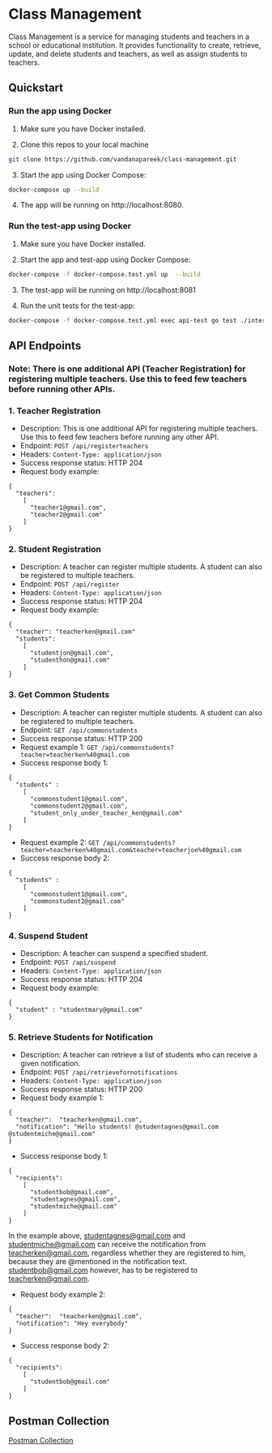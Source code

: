 # Class Management

Class Management is a service for managing students and teachers in a school or educational institution. It provides functionality to create, retrieve, update, and delete students and teachers, as well as assign students to teachers.


## Quickstart

### Run the app using Docker

1. Make sure you have Docker installed.

2. Clone this repos to your local machine

```bash
git clone https://github.com/vandanapareek/class-management.git
```

3. Start the app using Docker Compose:

```bash
docker-compose up --build
```

4. The app will be running on http://localhost:8080.


### Run the test-app using Docker

1. Make sure you have Docker installed.

2. Start the app and test-app using Docker Compose:

```bash
docker-compose -f docker-compose.test.yml up  --build
```

3. The test-app will be running on http://localhost:8081

4. Run the unit tests for the test-app:

```bash
docker-compose -f docker-compose.test.yml exec api-test go test ./internal/test/...
```

## API Endpoints

### Note: There is one additional API (Teacher Registration) for registering multiple teachers. Use this to feed few teachers before running other APIs.

### 1. Teacher Registration
* Description: This is one additional API for registering multiple teachers. Use this to feed few teachers before running any other API.
* Endpoint: `POST /api/registerteachers`
* Headers: `Content-Type: application/json`
* Success response status: HTTP 204
* Request body example:
```
{
  "teachers":
    [
      "teacher1@gmail.com",
      "teacher2@gmail.com"
    ]
}
```

### 2. Student Registration
* Description: A teacher can register multiple students. A student can also be registered to multiple teachers.
* Endpoint: `POST /api/register`
* Headers: `Content-Type: application/json`
* Success response status: HTTP 204
* Request body example:
```
{
  "teacher": "teacherken@gmail.com"
  "students":
    [
      "studentjon@gmail.com",
      "studenthon@gmail.com"
    ]
}
```

### 3. Get Common Students
* Description: A teacher can register multiple students. A student can also be registered to multiple teachers.
* Endpoint: `GET /api/commonstudents`
* Success response status: HTTP 200
* Request example 1: `GET /api/commonstudents?teacher=teacherken%40gmail.com`
* Success response body 1:
```
{
  "students" :
    [
      "commonstudent1@gmail.com", 
      "commonstudent2@gmail.com",
      "student_only_under_teacher_ken@gmail.com"
    ]
}
```
* Request example 2: `GET /api/commonstudents?teacher=teacherken%40gmail.com&teacher=teacherjoe%40gmail.com`
* Success response body 2:
```
{
  "students" :
    [
      "commonstudent1@gmail.com", 
      "commonstudent2@gmail.com"
    ]
}
```

### 4. Suspend Student
* Description: A teacher can suspend a specified student.
* Endpoint: `POST /api/suspend`
* Headers: `Content-Type: application/json`
* Success response status: HTTP 204
* Request body example:
```
{
  "student" : "studentmary@gmail.com"
}
```

### 5. Retrieve Students for Notification
* Description: A teacher can retrieve a list of students who can receive a given notification.
* Endpoint: `POST /api/retrievefornotifications`
* Headers: `Content-Type: application/json`
* Success response status: HTTP 200
* Request body example 1:
```
{
  "teacher":  "teacherken@gmail.com",
  "notification": "Hello students! @studentagnes@gmail.com @studentmiche@gmail.com"
}
```
* Success response body 1:
```
{
  "recipients":
    [
      "studentbob@gmail.com",
      "studentagnes@gmail.com", 
      "studentmiche@gmail.com"
    ]   
}
```
In the example above, studentagnes@gmail.com and studentmiche@gmail.com can receive the notification from teacherken@gmail.com, regardless whether they are registered to him, because they are @mentioned in the notification text. studentbob@gmail.com however, has to be registered to teacherken@gmail.com.
* Request body example 2:
```
{
  "teacher":  "teacherken@gmail.com",
  "notification": "Hey everybody"
}
```
* Success response body 2:
```
{
  "recipients":
    [
      "studentbob@gmail.com"
    ]   
}
```

## Postman Collection
[Postman Collection](postman_collection.json)